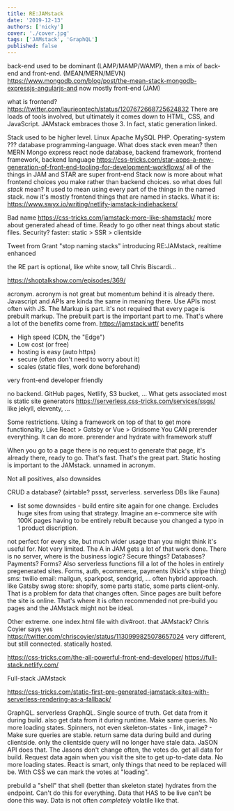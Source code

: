 ```yaml
---
title: RE:JAMstack
date: '2019-12-13'
authors: ['nicky']
cover: './cover.jpg'
tags: ['JAMstack', 'GraphQL']
published: false
---
```


back-end used to be dominant (LAMP/MAMP/WAMP), then a mix of back-end and front-end. (MEAN/MERN/MEVN) https://www.mongodb.com/blog/post/the-mean-stack-mongodb-expressjs-angularjs-and
now mostly front-end (JAM)

what is frontend?
https://twitter.com/laurieontech/status/1207672668725624832
There are loads of tools involved, but ultimately it comes down to HTML, CSS, and JavaScript.
JAMstack embraces those 3. In fact, static generation linked.

Stack used to be higher level. Linux Apache MySQL PHP.
Operating-system ??? database programming-language.
What does stack even mean?
then MERN Mongo express react node
database, backend framework, frontend framework, backend language
https://css-tricks.com/star-apps-a-new-generation-of-front-end-tooling-for-development-workflows/
all of the things in JAM and STAR are super front-end
Stack now is more about what frontend choices you make rather than backend choices.
so what does full _stack_ mean? It used to mean using every part of the things in the named stack.
now it's mostly frontend things that are named in stacks.
What it is: https://www.swyx.io/writing/netlify-jamstack-indiehackers/

Bad name https://css-tricks.com/jamstack-more-like-shamstack/
more about generated ahead of time. Ready to go
other neat things about static files. Security?
faster: static > SSR > clientside

Tweet from Grant "stop naming stacks"
introducing RE:JAMstack, realtime enhanced

the RE part is optional, like white snow, tall Chris Biscardi...

https://shoptalkshow.com/episodes/369/

acronym. acronym is not great but momentum behind it is already there.
Javascript and APIs are kinda the same in meaning there. Use APIs most often with JS.
The Markup is part. it's not required that every page is prebuilt markup.
The prebuilt part is the important part to me. That's where a lot of the benefits come from. https://jamstack.wtf/ benefits

- High speed (CDN, the "Edge")
- Low cost (or free)
- hosting is easy (auto https)
- secure (often don't need to worry about it)
- scales (static files, work done beforehand)

very front-end developer friendly

no backend. GitHub pages, Netlify, S3 bucket, ...
What gets associated most is static site generators https://serverless.css-tricks.com/services/ssgs/
like jekyll, eleventy, ...

Some restrictions. Using a framework on top of that to get more functionality. Like React > Gatsby or Vue > Gridsome
You CAN prerender everything. It can do more.
prerender and hydrate with framework stuff

When you go to a page there is no request to generate that page, it's already there, ready to go. That's fast. That's the great part.
Static hosting is important to the JAMstack. unnamed in acronym.

Not all positives, also downsides

CRUD
a database? (airtable? pssst, serverless. serverless DBs like Fauna)

- list some downsides -
  build entire site again for one change. Excludes huge sites from using that strategy. Imagine an e-commerce site with 100K pages having to be entirely rebuilt because you changed a typo in 1 product discription.

not perfect for every site, but much wider usage than you might think it's useful for. Not very limited. The A in JAM gets a lot of that work done.
There is no server, where is the business logic? Secure things? Databases? Payments? Forms?
Also serverless functions fill a lot of the holes in entirely pregenerated sites. Forms, auth, ecommerce, payments (Nick's stripe thing)
sms: twilio
email: mailgun, sparkpost, sendgrid, ...
often hybrid approach. like Gatsby swag store: shopify, some parts static, some parts client-only.
That is a problem for data that changes often. Since pages are built before the site is online. That's where it is often recommended not pre-build you pages and the JAMstack might not be ideal.

Other extreme. one index.html file with div#root. that JAMstack? Chris Coyier says yes https://twitter.com/chriscoyier/status/1130999825078657024
very different, but still connected. statically hosted.

https://css-tricks.com/the-all-powerful-front-end-developer/
https://full-stack.netlify.com/

Full-stack JAMstack

https://css-tricks.com/static-first-pre-generated-jamstack-sites-with-serverless-rendering-as-a-fallback/

GraphQL. serverless GraphQL. Single source of truth. Get data from it during build. also get data from it during runtime. Make same queries. No more loading states. Spinners, not even skeleton-states - link, image? -
Make sure queries are stable. return same data during build and during clientside. only the clientside query will no longer have stale data.
JaSON API does that. The Jasons don't change often, the votes do.
get all data for build. Request data again when you visit the site to get up-to-date data. No more loading states. React is smart, only things that need to be replaced will be. With CSS we can mark the votes at "loading".

prebuild a "shell" that shell (better than skeleton state) hydrates from the endpoint.
Can't do this for everything. Data that HAS to be live can't be done this way. Data is not often _completely_ volatile like that.

